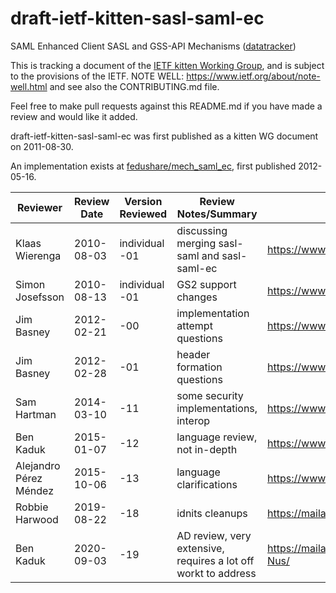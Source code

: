 # draft-ietf-kitten-sasl-saml-ec
SAML Enhanced Client SASL and GSS-API Mechanisms ([datatracker](https://datatracker.ietf.org/doc/draft-ietf-kitten-sasl-saml-ec/))

This is tracking a document of the [IETF kitten Working Group](https://datatracker.ietf.org/wg/kitten), and is subject to the provisions of the IETF. NOTE WELL: https://www.ietf.org/about/note-well.html and see also the CONTRIBUTING.md file.

Feel free to make pull requests against this README.md if you have made a review and would like it added.

draft-ietf-kitten-sasl-saml-ec was first published as a kitten WG document on 2011-08-30.

An implementation exists at [fedushare/mech\_saml\_ec](https://github.com/fedushare/mech_saml_ec), first published 2012-05-16.

Reviewer | Review Date | Version Reviewed | Review Notes/Summary | Link to Review
---------|-------------|------------------|----------------------|---------------
Klaas Wierenga | 2010-08-03 | individual -01 | discussing merging sasl-saml and sasl-saml-ec | https://www.ietf.org/mail-archive/web/kitten/current/msg01900.html
Simon Josefsson | 2010-08-13 | individual -01 | GS2 support changes | https://www.ietf.org/mail-archive/web/kitten/current/msg01934.html
Jim Basney | 2012-02-21 | -00 | implementation attempt questions | https://www.ietf.org/mail-archive/web/kitten/current/msg02954.html
Jim Basney | 2012-02-28 | -01 | header formation questions | https://www.ietf.org/mail-archive/web/kitten/current/msg02960.html
Sam Hartman | 2014-03-10 | -11 | some security implementations, interop | https://www.ietf.org/mail-archive/web/kitten/current/msg04623.html
Ben Kaduk | 2015-01-07 | -12 | language review, not in-depth | https://www.ietf.org/mail-archive/web/kitten/current/msg05251.html
Alejandro Pérez Méndez | 2015-10-06 | -13 | language clarifications | https://www.ietf.org/mail-archive/web/kitten/current/msg05864.html
Robbie Harwood | 2019-08-22 | -18 | idnits cleanups | https://mailarchive.ietf.org/arch/msg/kitten/K8nVy8ptRDHSUU_Qmhapf2zfq6o
Ben Kaduk | 2020-09-03 | -19 | AD review, very extensive, requires a lot off workt to address | https://mailarchive.ietf.org/arch/msg/kitten/dNOr3BnynNrSevKxL-DI7uQ-Nus/
